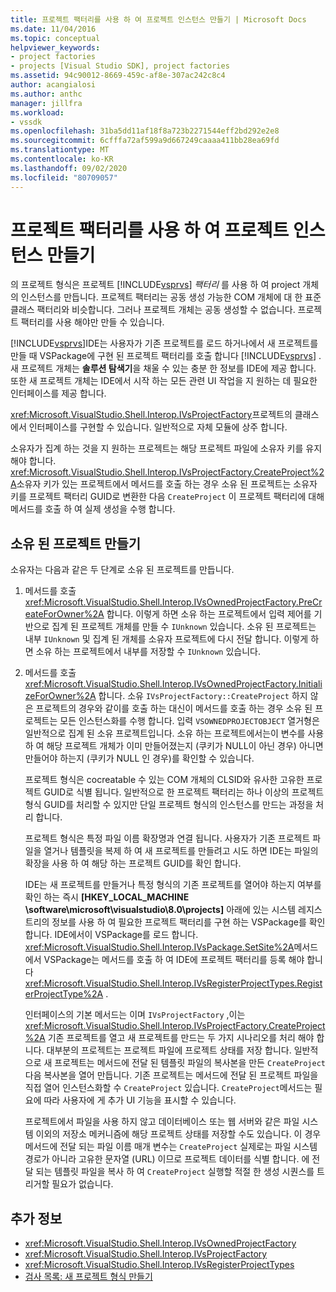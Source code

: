 ```yaml
---
title: 프로젝트 팩터리를 사용 하 여 프로젝트 인스턴스 만들기 | Microsoft Docs
ms.date: 11/04/2016
ms.topic: conceptual
helpviewer_keywords:
- project factories
- projects [Visual Studio SDK], project factories
ms.assetid: 94c90012-8669-459c-af8e-307ac242c8c4
author: acangialosi
ms.author: anthc
manager: jillfra
ms.workload:
- vssdk
ms.openlocfilehash: 31ba5dd11af18f8a723b2271544eff2bd292e2e8
ms.sourcegitcommit: 6cfffa72af599a9d667249caaaa411bb28ea69fd
ms.translationtype: MT
ms.contentlocale: ko-KR
ms.lasthandoff: 09/02/2020
ms.locfileid: "80709057"
---
```

# <a name="create-project-instances-by-using-project-factories"></a>프로젝트 팩터리를 사용 하 여 프로젝트 인스턴스 만들기
의 프로젝트 형식은 프로젝트 [!INCLUDE[vsprvs](../../code-quality/includes/vsprvs_md.md)] *팩터리* 를 사용 하 여 project 개체의 인스턴스를 만듭니다. 프로젝트 팩터리는 공동 생성 가능한 COM 개체에 대 한 표준 클래스 팩터리와 비슷합니다. 그러나 프로젝트 개체는 공동 생성할 수 없습니다. 프로젝트 팩터리를 사용 해야만 만들 수 있습니다.

 [!INCLUDE[vsprvs](../../code-quality/includes/vsprvs_md.md)]IDE는 사용자가 기존 프로젝트를 로드 하거나에서 새 프로젝트를 만들 때 VSPackage에 구현 된 프로젝트 팩터리를 호출 합니다 [!INCLUDE[vsprvs](../../code-quality/includes/vsprvs_md.md)] . 새 프로젝트 개체는 **솔루션 탐색기**을 채울 수 있는 충분 한 정보를 IDE에 제공 합니다. 또한 새 프로젝트 개체는 IDE에서 시작 하는 모든 관련 UI 작업을 지 원하는 데 필요한 인터페이스를 제공 합니다.

 <xref:Microsoft.VisualStudio.Shell.Interop.IVsProjectFactory>프로젝트의 클래스에서 인터페이스를 구현할 수 있습니다. 일반적으로 자체 모듈에 상주 합니다.

 소유자가 집계 하는 것을 지 원하는 프로젝트는 해당 프로젝트 파일에 소유자 키를 유지 해야 합니다. <xref:Microsoft.VisualStudio.Shell.Interop.IVsProjectFactory.CreateProject%2A>소유자 키가 있는 프로젝트에서 메서드를 호출 하는 경우 소유 된 프로젝트는 소유자 키를 프로젝트 팩터리 GUID로 변환한 다음 `CreateProject` 이 프로젝트 팩터리에 대해 메서드를 호출 하 여 실제 생성을 수행 합니다.

## <a name="create-an-owned-project"></a>소유 된 프로젝트 만들기
 소유자는 다음과 같은 두 단계로 소유 된 프로젝트를 만듭니다.

1. 메서드를 호출 <xref:Microsoft.VisualStudio.Shell.Interop.IVsOwnedProjectFactory.PreCreateForOwner%2A> 합니다. 이렇게 하면 소유 하는 프로젝트에서 입력 제어를 기반으로 집계 된 프로젝트 개체를 만들 수 `IUnknown` 있습니다. 소유 된 프로젝트는 내부 `IUnknown` 및 집계 된 개체를 소유자 프로젝트에 다시 전달 합니다. 이렇게 하면 소유 하는 프로젝트에서 내부를 저장할 수 `IUnknown` 있습니다.

2. 메서드를 호출 <xref:Microsoft.VisualStudio.Shell.Interop.IVsOwnedProjectFactory.InitializeForOwner%2A> 합니다. 소유 `IVsProjectFactory::CreateProject` 하지 않은 프로젝트의 경우와 같이를 호출 하는 대신이 메서드를 호출 하는 경우 소유 된 프로젝트는 모든 인스턴스화를 수행 합니다. 입력 `VSOWNEDPROJECTOBJECT` 열거형은 일반적으로 집계 된 소유 프로젝트입니다. 소유 하는 프로젝트에서는이 변수를 사용 하 여 해당 프로젝트 개체가 이미 만들어졌는지 (쿠키가 NULL이 아닌 경우) 아니면 만들어야 하는지 (쿠키가 NULL 인 경우)를 확인할 수 있습니다.

   프로젝트 형식은 cocreatable 수 있는 COM 개체의 CLSID와 유사한 고유한 프로젝트 GUID로 식별 됩니다. 일반적으로 한 프로젝트 팩터리는 하나 이상의 프로젝트 형식 GUID를 처리할 수 있지만 단일 프로젝트 형식의 인스턴스를 만드는 과정을 처리 합니다.

   프로젝트 형식은 특정 파일 이름 확장명과 연결 됩니다. 사용자가 기존 프로젝트 파일을 열거나 템플릿을 복제 하 여 새 프로젝트를 만들려고 시도 하면 IDE는 파일의 확장을 사용 하 여 해당 하는 프로젝트 GUID를 확인 합니다.

   IDE는 새 프로젝트를 만들거나 특정 형식의 기존 프로젝트를 열어야 하는지 여부를 확인 하는 즉시 **[HKEY_LOCAL_MACHINE \software\microsoft\visualstudio\8.0\projects]** 아래에 있는 시스템 레지스트리의 정보를 사용 하 여 필요한 프로젝트 팩터리를 구현 하는 VSPackage를 확인 합니다. IDE에서이 VSPackage를 로드 합니다. <xref:Microsoft.VisualStudio.Shell.Interop.IVsPackage.SetSite%2A>메서드에서 VSPackage는 메서드를 호출 하 여 IDE에 프로젝트 팩터리를 등록 해야 합니다 <xref:Microsoft.VisualStudio.Shell.Interop.IVsRegisterProjectTypes.RegisterProjectType%2A> .

   인터페이스의 기본 메서드는 이며 `IVsProjectFactory` ,이는 <xref:Microsoft.VisualStudio.Shell.Interop.IVsProjectFactory.CreateProject%2A> 기존 프로젝트를 열고 새 프로젝트를 만드는 두 가지 시나리오를 처리 해야 합니다. 대부분의 프로젝트는 프로젝트 파일에 프로젝트 상태를 저장 합니다. 일반적으로 새 프로젝트는 메서드에 전달 된 템플릿 파일의 복사본을 만든 `CreateProject` 다음 복사본을 열어 만듭니다. 기존 프로젝트는 메서드에 전달 된 프로젝트 파일을 직접 열어 인스턴스화할 수 `CreateProject` 있습니다. `CreateProject`메서드는 필요에 따라 사용자에 게 추가 UI 기능을 표시할 수 있습니다.

   프로젝트에서 파일을 사용 하지 않고 데이터베이스 또는 웹 서버와 같은 파일 시스템 이외의 저장소 메커니즘에 해당 프로젝트 상태를 저장할 수도 있습니다. 이 경우 메서드에 전달 되는 파일 이름 매개 변수는 `CreateProject` 실제로는 파일 시스템 경로가 아니라 고유한 문자열 (URL) 이므로 프로젝트 데이터를 식별 합니다. 에 전달 되는 템플릿 파일을 복사 하 여 `CreateProject` 실행할 적절 한 생성 시퀀스를 트리거할 필요가 없습니다.

## <a name="see-also"></a>추가 정보
- <xref:Microsoft.VisualStudio.Shell.Interop.IVsOwnedProjectFactory>
- <xref:Microsoft.VisualStudio.Shell.Interop.IVsProjectFactory>
- <xref:Microsoft.VisualStudio.Shell.Interop.IVsRegisterProjectTypes>
- [검사 목록: 새 프로젝트 형식 만들기](../../extensibility/internals/checklist-creating-new-project-types.md)
